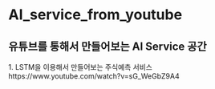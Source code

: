 # AI_service_from_youtube

<h2>유튜브를 통해서 만들어보는 AI Service 공간</h2>

<p>1. LSTM을 이용해서 만들어보는 주식예측 서비스<br>
https://www.youtube.com/watch?v=sG_WeGbZ9A4</p>
